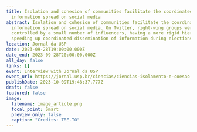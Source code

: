 ```yaml
---
title: Isolation and cohesion of communities facilitate the coordinated
  information spread on social media
abstract: Isolation and cohesion of communities facilitate the coordinated
  information spread on social media. On Twitter, right-wing groups were
  controlled by a small number of influencers, having a more rigid hierarchy and
  speeding up coordinated dissemination of information during elections.
location: Jornal da USP
date: 2023-09-28T19:00:00.000Z
date_end: 2023-09-28T20:00:00.000Z
all_day: false
links: []
event: Interview with Jornal da USP
event_url: https://jornal.usp.br/ciencias/ciencias-isolamento-e-coesao-dos-grupos-de-direita-facilitaram-propagacao-coordenada-nas-eleicoes/
publishDate: 2023-10-09T19:48:37.777Z
draft: false
featured: false
image:
  filename: image_article.png
  focal_point: Smart
  preview_only: false
  caption: "Credits: TRE-TO"
---
```

